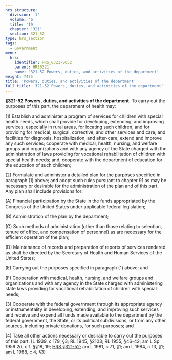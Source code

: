 ```yaml
---
hrs_structure:
  division: '1'
  volume: '6'
  title: '19'
  chapter: '321'
  section: 321-52
type: hrs_section
tags:
  - Government
menu:
  hrs:
    identifier: HRS_0321-0052
    parent: HRS0321
    name: '321-52 Powers, duties, and activities of the department'
weight: 7475
title: 'Powers, duties, and activities of the department'
full_title: '321-52 Powers, duties, and activities of the department'
---
```

**§321-52 Powers, duties, and activities of the department.** To carry out the purposes of this part, the department of health may:

(1) Establish and administer a program of services for children with special health needs, which shall provide for developing, extending, and improv­ing services, especially in rural areas, for locating such children, and for providing for medical, surgical, corrective, and other services and care, and facilities for diagnosis, hospitalization, and after-care; extend and improve any such services; cooperate with medical, health, nursing, and welfare groups and organizations and with any agency of the State charged with the administration of laws providing for vocational rehabili­tation of children with special health needs; and, cooperate with the department of education for the education of such children;

(2) Formulate and administer a detailed plan for the purposes specified in paragraph (1) above; and adopt such rules pursuant to chapter 91 as may be necessary or desirable for the administration of the plan and of this part. Any plan shall include provisions for:

(A) Financial participation by the State in the funds appropriated by the Congress of the United States under applicable federal legislation;

(B) Administration of the plan by the department;

(C) Such methods of administration (other than those relating to selec­tion, tenure of office, and compensation of personnel) as are neces­sary for the efficient operation of the plan;

(D) Maintenance of records and preparation of reports of services ren­dered as shall be directed by the Secretary of Health and Human Services of the United States;

(E) Carrying out the purposes specified in paragraph (1) above; and

(F) Cooperation with medical, health, nursing, and welfare groups and organizations and with any agency in the State charged with admin­istering state laws providing for vocational rehabilitation of children with special needs;

(3) Cooperate with the federal government through its appropriate agency or instrumentality in developing, extending, and improving such services and receive and expend all funds made available to the department by the federal government, the State, or its political subdivisions, or from any other sources, including private donations, for such purposes; and

(4) Take all other actions necessary or desirable to carry out the purposes of this part. [L 1939, c 179, §3; RL 1945, §2103; RL 1955, §46-42; am L Sp 1959 2d, c 1, §§18, 19; [HRS §321-52](/title-19/chapter-321/section-321-52/); am L 1981, c 71, §1; am L 1984, c 13, §1; am L 1988, c 4, §3]